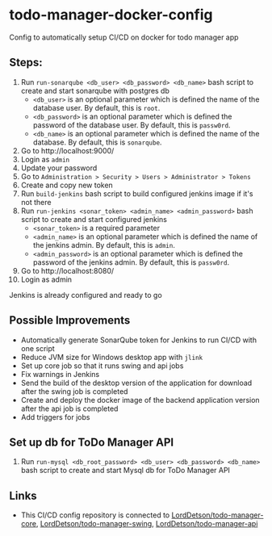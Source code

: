 # todo-manager-docker-config
Config to automatically setup CI/CD on docker for todo manager app

## Steps:
1. Run `run-sonarqube <db_user> <db_password> <db_name>` bash script to create and start sonarqube with postgres db
   - `<db_user>` is an optional parameter which is defined the name of the database user. By default, this is `root`.
   - `<db_password>` is an optional parameter which is defined the password of the database user. By default, this is `passw0rd`.
   - `<db_name>` is an optional parameter which is defined the name of the database. By default, this is `sonarqube`.
3. Go to http://localhost:9000/
4. Login as `admin`
5. Update your password
6. Go to `Administration > Security > Users > Administrator > Tokens`
7. Create and copy new token
8. Run `build-jenkins` bash script to build configured jenkins image if it's not there
9. Run `run-jenkins <sonar_token> <admin_name> <admin_password>` bash script to create and start configured jenkins
   - `<sonar_token>` is a required parameter
   - `<admin_name>` is an optional parameter which is defined the name of the jenkins admin. By default, this is `admin`.
   - `<admin_password>` is an optional parameter which is defined the password of the jenkins admin. By default, this is `passw0rd`.
10. Go to http://localhost:8080/
11. Login as admin

Jenkins is already configured and ready to go

## Possible Improvements

- Automatically generate SonarQube token for Jenkins to run CI/CD with one script
- Reduce JVM size for Windows desktop app with `jlink`
- Set up core job so that it runs swing and api jobs
- Fix warnings in Jenkins
- Send the build of the desktop version of the application for download after the swing job is completed
- Create and deploy the docker image of the backend application version after the api job is completed
- Add triggers for jobs

## Set up db for ToDo Manager API

1. Run `run-mysql <db_root_password> <db_user> <db_password> <db_name>` bash script to create and start Mysql db for ToDo Manager API

## Links

- This CI/CD config repository is connected to [LordDetson/todo-manager-core](https://github.com/LordDetson/todo-manager-core), [LordDetson/todo-manager-swing](https://github.com/LordDetson/todo-manager-swing), [LordDetson/todo-manager-api](https://github.com/LordDetson/todo-manager-api)
